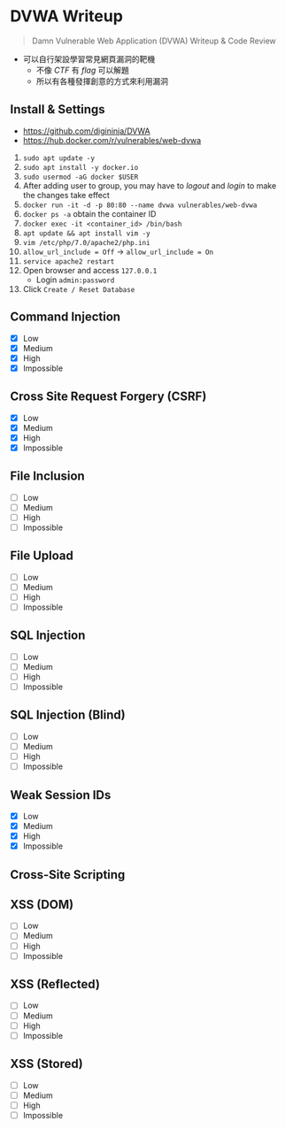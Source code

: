# DVWA Writeup

> Damn Vulnerable Web Application (DVWA) Writeup & Code Review
- 可以自行架設學習常見網頁漏洞的靶機
    - 不像 *CTF* 有 *flag* 可以解題
    - 所以有各種發揮創意的方式來利用漏洞

## Install & Settings

- https://github.com/digininja/DVWA
- https://hub.docker.com/r/vulnerables/web-dvwa

1. `sudo apt update -y`
2. `sudo apt install -y docker.io`
3. `sudo usermod -aG docker $USER`
4. After adding user to group, you may have to *logout* and *login* to make the changes take effect
5. `docker run -it -d -p 80:80 --name dvwa vulnerables/web-dvwa`
6. `docker ps -a` obtain the container ID
7. `docker exec -it <container_id> /bin/bash`
8. `apt update && apt install vim -y`
9. `vim /etc/php/7.0/apache2/php.ini`
10. `allow_url_include = Off` → `allow_url_include = On`
11. `service apache2 restart`
12. Open browser and access `127.0.0.1`
    - Login `admin:password`
13. Click `Create / Reset Database`

## Command Injection

- [x] Low
- [x] Medium
- [x] High
- [x] Impossible

## Cross Site Request Forgery (CSRF)

- [x] Low
- [x] Medium
- [x] High
- [x] Impossible

## File Inclusion

- [ ] Low
- [ ] Medium
- [ ] High
- [ ] Impossible

## File Upload

- [ ] Low
- [ ] Medium
- [ ] High
- [ ] Impossible

## SQL Injection

- [ ] Low
- [ ] Medium
- [ ] High
- [ ] Impossible

## SQL Injection (Blind)

- [ ] Low
- [ ] Medium
- [ ] High
- [ ] Impossible

## Weak Session IDs

- [x] Low
- [x] Medium
- [x] High
- [x] Impossible

## Cross-Site Scripting

## XSS (DOM)

- [ ] Low
- [ ] Medium
- [ ] High
- [ ] Impossible

## XSS (Reflected)

- [ ] Low
- [ ] Medium
- [ ] High
- [ ] Impossible

## XSS (Stored)

- [ ] Low
- [ ] Medium
- [ ] High
- [ ] Impossible